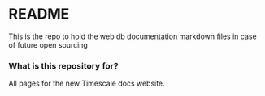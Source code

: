 # README #

This is the repo to hold the web db documentation markdown files in case of future open sourcing

### What is this repository for? ###

All pages for the new Timescale docs website.